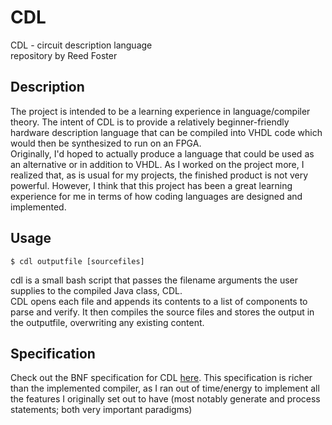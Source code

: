 # CDL

CDL - circuit description language  
repository by Reed Foster

## Description

The project is intended to be a learning experience in language/compiler theory. The intent of CDL is to provide a relatively beginner-friendly hardware description language that can be compiled into VHDL code which would then be synthesized to run on an FPGA.  
Originally, I'd hoped to actually produce a language that could be used as an alternative or in addition to VHDL. As I worked on the project more, I realized that, as is usual for my projects, the finished product is not very powerful. However, I think that this project has been a great learning experience for me in terms of how coding languages are designed and implemented.

## Usage

```$ cdl outputfile [sourcefiles]```

cdl is a small bash script that passes the filename arguments the user supplies to the compiled Java class, CDL.  
CDL opens each file and appends its contents to a list of components to parse and verify. It then compiles the source files and stores the output in the outputfile, overwriting any existing content.

## Specification

Check out the BNF specification for CDL [here](doc/grammar.ebnf). This specification is richer than the implemented compiler, as I ran out of time/energy to implement all the features I originally set out to have (most notably generate and process statements; both very important paradigms)